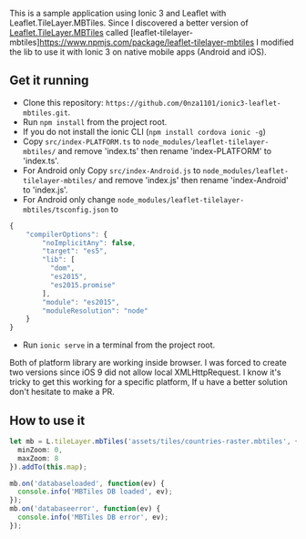 This is a sample application using Ionic 3 and Leaflet with Leaflet.TileLayer.MBTiles.
Since I discovered a better version of [Leaflet.TileLayer.MBTiles](https://www.npmjs.com/package/Leaflet.TileLayer.MBTiles) called [leaflet-tilelayer-mbtiles]https://www.npmjs.com/package/leaflet-tilelayer-mbtiles I modified the lib to use it with Ionic 3 on native mobile apps (Android and iOS).


 ## Get it running
 * Clone this repository: `https://github.com/0nza1101/ionic3-leaflet-mbtiles.git`.
 * Run `npm install` from the project root.
 * If you do not install the ionic CLI (`npm install cordova ionic -g`)
 * Copy `src/index-PLATFORM.ts` to `node_modules/leaflet-tilelayer-mbtiles/` and remove 'index.ts' then rename 'index-PLATFORM' to 'index.ts'.
 * For Android only Copy `src/index-Android.js` to `node_modules/leaflet-tilelayer-mbtiles/` and remove 'index.js' then rename 'index-Android' to 'index.js'.
 * For Android only change `node_modules/leaflet-tilelayer-mbtiles/tsconfig.json` to
 ```typescript
 {
     "compilerOptions": {
         "noImplicitAny": false,
         "target": "es5",
         "lib": [
           "dom",
           "es2015",
           "es2015.promise"
         ],
         "module": "es2015",
         "moduleResolution": "node"
     }
 }
 ```
 * Run `ionic serve` in a terminal from the project root.

 Both of platform library are working inside browser.
 I was forced to create two versions since iOS 9 did not allow local XMLHttpRequest.
 I know it's tricky to get this working for a specific platform, If u have a better solution don't hesitate to make a PR.

 ## How to use it
```typescript
let mb = L.tileLayer.mbTiles('assets/tiles/countries-raster.mbtiles', {
  minZoom: 0,
  maxZoom: 8
}).addTo(this.map);

mb.on('databaseloaded', function(ev) {
  console.info('MBTiles DB loaded', ev);
});
mb.on('databaseerror', function(ev) {
  console.info('MBTiles DB error', ev);
});

```

